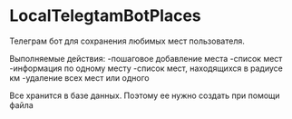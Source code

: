 # LocalTelegtamBotPlaces

Телеграм бот для сохранения любимых мест пользователя. 

Выполняемые действия:
-пошаговое добавление места
-список мест
-информация по одному месту
-список мест, находящихся в радиусе км
-удаление всех мест или одного

Все хранится в базе данных.
Поэтому ее нужно создать при помощи файла
